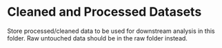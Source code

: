 Cleaned and Processed Datasets
================

Store processed/cleaned data to be used for downstream analysis in this
folder. Raw untouched data should be in the raw folder instead.
